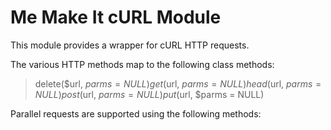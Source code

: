 Me Make It cURL Module
======================

This module provides a wrapper for cURL HTTP requests.

The various HTTP methods map to the following class methods:
>delete($url, $parms = NULL)
>get($url, $parms = NULL)
>head($url, $parms = NULL)
>post($url, $parms = NULL)
>put($url, $parms = NULL)

Parallel requests are supported using the following methods:
